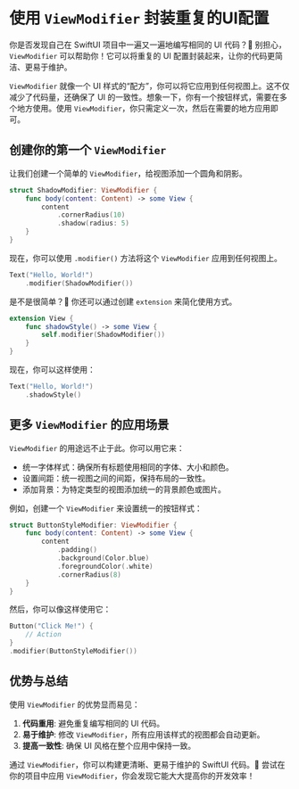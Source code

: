 ﻿# 使用 `ViewModifier` 封装重复的UI配置

你是否发现自己在 SwiftUI 项目中一遍又一遍地编写相同的 UI 代码？🤔 别担心，`ViewModifier` 可以帮助你！它可以将重复的 UI 配置封装起来，让你的代码更简洁、更易于维护。

`ViewModifier` 就像一个 UI 样式的“配方”，你可以将它应用到任何视图上。这不仅减少了代码量，还确保了 UI 的一致性。想象一下，你有一个按钮样式，需要在多个地方使用。使用 `ViewModifier`，你只需定义一次，然后在需要的地方应用即可。

## 创建你的第一个 `ViewModifier`

让我们创建一个简单的 `ViewModifier`，给视图添加一个圆角和阴影。

```swift
struct ShadowModifier: ViewModifier {
    func body(content: Content) -> some View {
        content
            .cornerRadius(10)
            .shadow(radius: 5)
    }
}
```

现在，你可以使用 `.modifier()` 方法将这个 `ViewModifier` 应用到任何视图上。

```swift
Text("Hello, World!")
    .modifier(ShadowModifier())
```

是不是很简单？🎉 你还可以通过创建 `extension` 来简化使用方式。

```swift
extension View {
    func shadowStyle() -> some View {
        self.modifier(ShadowModifier())
    }
}
```

现在，你可以这样使用：

```swift
Text("Hello, World!")
    .shadowStyle()
```

## 更多 `ViewModifier` 的应用场景

`ViewModifier` 的用途远不止于此。你可以用它来：

*   统一字体样式：确保所有标题使用相同的字体、大小和颜色。
*   设置间距：统一视图之间的间距，保持布局的一致性。
*   添加背景：为特定类型的视图添加统一的背景颜色或图片。

例如，创建一个 `ViewModifier` 来设置统一的按钮样式：

```swift
struct ButtonStyleModifier: ViewModifier {
    func body(content: Content) -> some View {
        content
            .padding()
            .background(Color.blue)
            .foregroundColor(.white)
            .cornerRadius(8)
    }
}
```

然后，你可以像这样使用它：

```swift
Button("Click Me!") {
    // Action
}
.modifier(ButtonStyleModifier())
```

## 优势与总结

使用 `ViewModifier` 的优势显而易见：

1.  **代码重用**: 避免重复编写相同的 UI 代码。
2.  **易于维护**: 修改 `ViewModifier`，所有应用该样式的视图都会自动更新。
3.  **提高一致性**: 确保 UI 风格在整个应用中保持一致。

通过 `ViewModifier`，你可以构建更清晰、更易于维护的 SwiftUI 代码。🚀 尝试在你的项目中应用 `ViewModifier`，你会发现它能大大提高你的开发效率！


